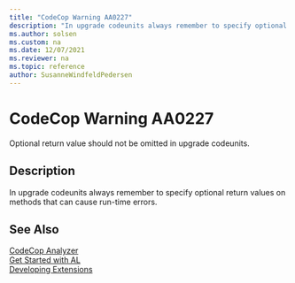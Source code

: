 ```yaml
---
title: "CodeCop Warning AA0227"
description: "In upgrade codeunits always remember to specify optional return values on methods that can cause run-time errors."
ms.author: solsen
ms.custom: na
ms.date: 12/07/2021
ms.reviewer: na
ms.topic: reference
author: SusanneWindfeldPedersen
---
```

[//]: # (START>DO_NOT_EDIT)
[//]: # (IMPORTANT:Do not edit any of the content between here and the END>DO_NOT_EDIT.)
[//]: # (Any modifications should be made in the .xml files in the ModernDev repo.)
# CodeCop Warning AA0227
Optional return value should not be omitted in upgrade codeunits.

## Description
In upgrade codeunits always remember to specify optional return values on methods that can cause run-time errors.

[//]: # (IMPORTANT: END>DO_NOT_EDIT)
## See Also  
[CodeCop Analyzer](codecop.md)  
[Get Started with AL](../devenv-get-started.md)  
[Developing Extensions](../devenv-dev-overview.md)  